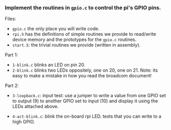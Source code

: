### Implement the routines in `gpio.c` to control the pi's GPIO pins.

Files:

- `gpio.c` the only place you will write code.
- `rpi.h` has the definitions of simple routines we provide to
  read/write device memory and the prototypes for the `gpio.c` routines.
- `start.S`: the trivial routines we provide (written in assembly).

Part 1:

- `1-blink.c` blinks an LED on pin 20.
- `2-blink.c` blinks two LEDs oppositely, one on 20, one on 21.
  Note: its easy to make a mistake in how you read the broadcom
  document!

Part 2:

- `3-loopback.c`: input test: use a jumper to write a value from one
   GPIO set to output (9) to another GPIO set to input (10) and display 
   it using the LEDs attached above.

- `4-act-blink.c`: blink the on-board rpi LED.  tests that you can
  write to a high GPIO.
